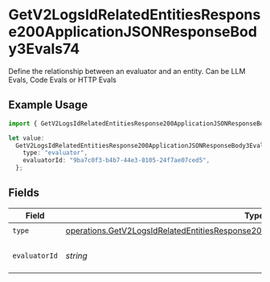 # GetV2LogsIdRelatedEntitiesResponse200ApplicationJSONResponseBody3Evals74

Define the relationship between an evaluator and an entity. Can be LLM Evals, Code Evals or HTTP Evals

## Example Usage

```typescript
import { GetV2LogsIdRelatedEntitiesResponse200ApplicationJSONResponseBody3Evals74 } from "orq-poc-typescript-multi-env-version/models/operations";

let value:
  GetV2LogsIdRelatedEntitiesResponse200ApplicationJSONResponseBody3Evals74 = {
    type: "evaluator",
    evaluatorId: "9ba7c0f3-b4b7-44e3-8105-24f7ae07ced5",
  };
```

## Fields

| Field                                                                                                                                                                                              | Type                                                                                                                                                                                               | Required                                                                                                                                                                                           | Description                                                                                                                                                                                        |
| -------------------------------------------------------------------------------------------------------------------------------------------------------------------------------------------------- | -------------------------------------------------------------------------------------------------------------------------------------------------------------------------------------------------- | -------------------------------------------------------------------------------------------------------------------------------------------------------------------------------------------------- | -------------------------------------------------------------------------------------------------------------------------------------------------------------------------------------------------- |
| `type`                                                                                                                                                                                             | [operations.GetV2LogsIdRelatedEntitiesResponse200ApplicationJSONResponseBody3Evals74Type](../../models/operations/getv2logsidrelatedentitiesresponse200applicationjsonresponsebody3evals74type.md) | :heavy_check_mark:                                                                                                                                                                                 | N/A                                                                                                                                                                                                |
| `evaluatorId`                                                                                                                                                                                      | *string*                                                                                                                                                                                           | :heavy_check_mark:                                                                                                                                                                                 | The id of the resource                                                                                                                                                                             |